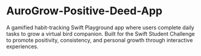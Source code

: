 # AuroGrow-Positive-Deed-App
A gamified habit-tracking Swift Playground app where users complete daily tasks to grow a virtual bird companion. Built for the Swift Student Challenge to promote positivity, consistency, and personal growth through interactive experiences.
